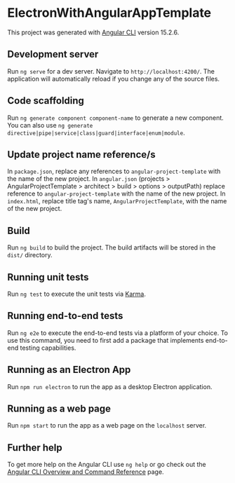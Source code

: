 # ElectronWithAngularAppTemplate

This project was generated with [Angular CLI](https://github.com/angular/angular-cli) version 15.2.6.

## Development server

Run `ng serve` for a dev server. Navigate to `http://localhost:4200/`. The application will automatically reload if you change any of the source files.

## Code scaffolding

Run `ng generate component component-name` to generate a new component. You can also use `ng generate directive|pipe|service|class|guard|interface|enum|module`.

## Update project name reference/s

In `package.json`, replace any references to `angular-project-template` with the name of the new project. In `angular.json` (projects > AngularProjectTemplate > architect > build > options > outputPath) replace reference to `angular-project-template` with the name of the new project. In `index.html`, replace title tag's name, `AngularProjectTemplate`, with the name of the new project.

## Build

Run `ng build` to build the project. The build artifacts will be stored in the `dist/` directory.

## Running unit tests

Run `ng test` to execute the unit tests via [Karma](https://karma-runner.github.io).

## Running end-to-end tests

Run `ng e2e` to execute the end-to-end tests via a platform of your choice. To use this command, you need to first add a package that implements end-to-end testing capabilities.

## Running as an Electron App

Run `npm run electron` to run the app as a desktop Electron application.

## Running as a web page

Run `npm start` to run the app as a web page on the `localhost` server.

## Further help

To get more help on the Angular CLI use `ng help` or go check out the [Angular CLI Overview and Command Reference](https://angular.io/cli) page.
